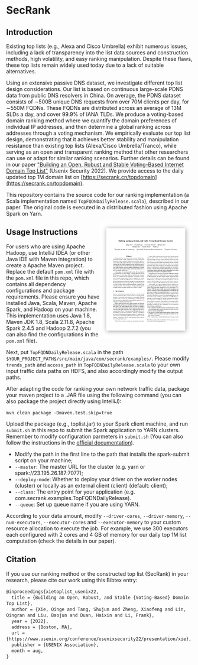 # SecRank
## Introduction


<p>Existing top lists (e.g., Alexa and Cisco Umbrella) exhibit numerous issues, including a lack of transparency into the list data sources and construction methods, high volatility, and easy ranking manipulation. Despite these flaws, these top lists remain widely used today due to a lack of suitable alternatives.</p>

Using an extensive passive DNS dataset, we investigate different top list design considerations. Our list is based on continuous large-scale PDNS data from public DNS resolvers in China. On average, the PDNS dataset consists of ∼500B unique DNS requests from over 70M clients per day, for ∼550M FQDNs. These FQDNs are distributed across an average of 13M SLDs a day, and cover 99.9% of IANA TLDs. We produce a voting-based domain ranking method where we quantify the domain preferences of individual IP addresses, and then determine a global ranking across addresses through a voting mechanism. We empirically evaluate our top list design, demonstrating that it achieves better stability and manipulation resistance than existing top lists (Alexa/Cisco Umbrella/Tranco), while serving as an open and transparent ranking method that other researchers can use or adapt for similar ranking scenarios. Further details can be found in our paper ["Building an Open, Robust,and Stable Voting-Based Internet Domain Top List"](https://www.usenix.org/conference/usenixsecurity22/presentation/xie) (Usenix Security 2022). We provide access to the daily updated top 1M domain list on [https://secrank.cn/topdomain](https://secrank.cn/topdomain). 

  
  
This repository contains the source code for our ranking implementation (a Scala implementation named `TopFQDNDailyRelease.scala`), described in our paper. The original code is executed in a distributed fashion using Apache Spark on Yarn. 

<p align="right">
<img title="" src="image/paper.png" align="right" width="250"/><a href="https://www.usenix.org/system/files/sec22fall_xie.pdf">
 </p>
 </a>

## Usage Instructions

For users who are using Apache Hadoop, use IntelliJ IDEA (or other Java IDE with Maven integration) to create a Apache Maven project. Replace the default `pom.xml` file with the `pom.xml` file in this repo, which contains all dependency configurations and package requirements. Please ensure you have installed Java, Scala, Maven, Apache Spark, and Hadoop on your machine. This implementation uses Java 1.8, Maven JDK 1.8, Scala 2.11.8, Apache Spark 2.4.5 and Hadoop 2.7.2 (you can also find the configurations in the `pom.xml` file).

  
Next, put `TopFQDNDailyRelease.scala` in the path `$YOUR_PROJECT_PATH$/src/main/java/com/secrank/examples/`. Please modify `trends_path` and `access_path` in `TopFQDNDailyRelease.scala` to your own input traffic data paths on HDFS, and also accordingly modify the output paths.
  
After adapting the code for ranking your own network traffic data, package your maven project to a .JAR file using the following command (you can also package the project directly using IntelliJ):
```
mvn clean package -Dmaven.test.skip=true
```
Upload the package (e.g., toplist.jar) to your Spark client machine, and run `submit.sh` in this repo to submit the Spark application to YARN clusters. Remember to modify configuration parmeters in `submit.sh` (You can also follow the instructions in the [official documentation](https://spark.apache.org/docs/latest/submitting-applications.html)).
  
  - Modify the path in the first line to the path that installs the spark-submit script on your machine;
  - `--master`: The master URL for the cluster (e.g. yarn or spark://23.195.26.187:7077);
  - `--deploy-mode`: Whether to deploy your driver on the worker nodes (cluster) or locally as an external client (client) (default: client);
  - `--class`: The entry point for your application (e.g. com.secrank.examples.TopFQDNDailyRelease).
  - `--queue`: Set up queue name if you are using YARN.

According to your data amount, modify `--driver-cores`, `--driver-memory`, `--num-executors`, `--executor-cores` and `--executor-memory` to your custom resource allocation to execute the job. For example, we use 300 executors each configured with 2 cores and 4 GB of memory for our daily top 1M list computation (check the details in our paper).


## Citation

If you use our ranking method or the constructed top list (SecRank) in your research, please cite our work using this Bibtex entry:
```
@inproceedings{xietoplist_usenix22,
  title = {Building an Open, Robust, and Stable {Voting-Based} Domain Top List},
  author = {Xie, Qinge and Tang, Shujun and Zheng, Xiaofeng and Lin, Qingran and Liu, Baojun and Duan, Haixin and Li, Frank},
  year = {2022},
  address = {Boston, MA},
  url = {https://www.usenix.org/conference/usenixsecurity22/presentation/xie},
  publisher = {USENIX Association},
  month = aug,
}
```
